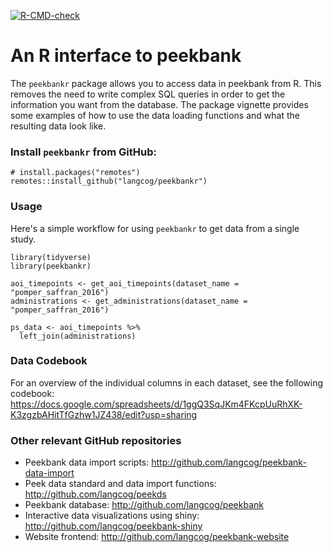 <!-- badges: start -->
[![R-CMD-check](https://github.com/langcog/peekbankr/workflows/R-CMD-check/badge.svg)](https://github.com/langcog/peekbankr/actions)
<!-- badges: end -->

# An R interface to peekbank

The `peekbankr` package allows you to access data in peekbank from R. This removes the need to write complex SQL queries in order to get the information you want from the database. The package vignette provides some examples of how to use the data loading functions and what the resulting data look like.

### Install `peekbankr` from GitHub:

```
# install.packages("remotes")
remotes::install_github("langcog/peekbankr")
```

### Usage

Here's a simple workflow for using `peekbankr` to get data from a single study. 

```
library(tidyverse)
library(peekbankr)

aoi_timepoints <- get_aoi_timepoints(dataset_name = "pomper_saffran_2016")
administrations <- get_administrations(dataset_name = "pomper_saffran_2016")

ps_data <- aoi_timepoints %>%
  left_join(administrations)
```

### Data Codebook

For an overview of the individual columns in each dataset, see the following codebook:
https://docs.google.com/spreadsheets/d/1ggQ3SqJKm4FKcpUuRhXK-K3zgzbAHitTfGzhw1JZ438/edit?usp=sharing

### Other relevant GitHub repositories

- Peekbank data import scripts: http://github.com/langcog/peekbank-data-import
- Peek data standard and data import functions: http://github.com/langcog/peekds
- Peekbank database: http://github.com/langcog/peekbank
- Interactive data visualizations using shiny: http://github.com/langcog/peekbank-shiny
- Website frontend: http://github.com/langcog/peekbank-website
